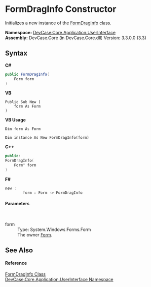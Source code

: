 # FormDragInfo Constructor 
 

Initializes a new instance of the <a href="T_DevCase_Core_Application_UserInterface_FormDragInfo">FormDragInfo</a> class.

**Namespace:**&nbsp;<a href="N_DevCase_Core_Application_UserInterface">DevCase.Core.Application.UserInterface</a><br />**Assembly:**&nbsp;DevCase.Core (in DevCase.Core.dll) Version: 3.3.0.0 (3.3)

## Syntax

**C#**<br />
``` C#
public FormDragInfo(
	Form form
)
```

**VB**<br />
``` VB
Public Sub New ( 
	form As Form
)
```

**VB Usage**<br />
``` VB Usage
Dim form As Form

Dim instance As New FormDragInfo(form)
```

**C++**<br />
``` C++
public:
FormDragInfo(
	Form^ form
)
```

**F#**<br />
``` F#
new : 
        form : Form -> FormDragInfo
```


#### Parameters
&nbsp;<dl><dt>form</dt><dd>Type: System.Windows.Forms.Form<br />The owner <a href="P_DevCase_Core_Application_UserInterface_FormDragInfo_Form">Form</a>.</dd></dl>

## See Also


#### Reference
<a href="T_DevCase_Core_Application_UserInterface_FormDragInfo">FormDragInfo Class</a><br /><a href="N_DevCase_Core_Application_UserInterface">DevCase.Core.Application.UserInterface Namespace</a><br />